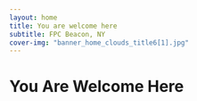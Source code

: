 ```yaml
---
layout: home
title: You are welcome here
subtitle: FPC Beacon, NY
cover-img: "banner_home_clouds_title6[1].jpg"
---
```



# You Are Welcome Here

